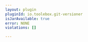 ```yaml
---
layout: plugin
pluginId: io.toolebox.git-versioner
isJarAvailable: true
error: NONE
violations: []

---
```

